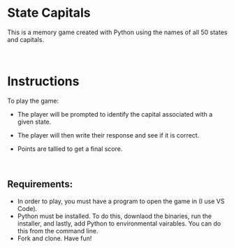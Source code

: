 # State Capitals
 This is a memory game created with Python using the names of all 50 states and capitals.

<br>

# Instructions

To play the game:

- The player will be prompted to identify the capital associated with a given state.
- The player will then write their response and see if it is correct.
  
- Points are tallied to get a final score.

<br>

## Requirements:

- In  order to play, you must have a program to open the game in (I use VS Code).
- Python must be installed. To do this, downlaod the binaries, run the installer, and lastly, add Python to environmental vairables. You can do this from the command line.
- Fork and clone. Have fun!